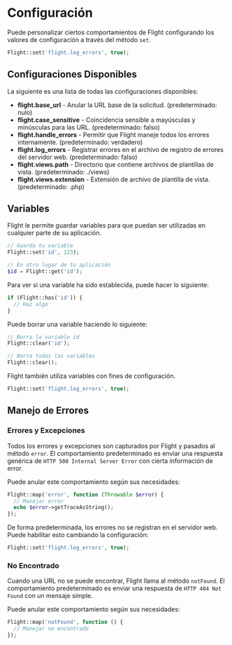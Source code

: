 # Configuración

Puede personalizar ciertos comportamientos de Flight configurando los valores de configuración a través del método `set`.

```php
Flight::set('flight.log_errors', true);
```

## Configuraciones Disponibles

La siguiente es una lista de todas las configuraciones disponibles:

- **flight.base_url** - Anular la URL base de la solicitud. (predeterminado: nulo)
- **flight.case_sensitive** - Coincidencia sensible a mayúsculas y minúsculas para las URL. (predeterminado: falso)
- **flight.handle_errors** - Permitir que Flight maneje todos los errores internamente. (predeterminado: verdadero)
- **flight.log_errors** - Registrar errores en el archivo de registro de errores del servidor web. (predeterminado: falso)
- **flight.views.path** - Directorio que contiene archivos de plantillas de vista. (predeterminado: ./views)
- **flight.views.extension** - Extensión de archivo de plantilla de vista. (predeterminado: .php)

## Variables

Flight le permite guardar variables para que puedan ser utilizadas en cualquier parte de su aplicación.

```php
// Guarda tu variable
Flight::set('id', 123);

// En otro lugar de tu aplicación
$id = Flight::get('id');
```
Para ver si una variable ha sido establecida, puede hacer lo siguiente:

```php
if (Flight::has('id')) {
  // Haz algo
}
```

Puede borrar una variable haciendo lo siguiente:

```php
// Borra la variable id
Flight::clear('id');

// Borra todas las variables
Flight::clear();
```

Flight también utiliza variables con fines de configuración.

```php
Flight::set('flight.log_errors', true);
```

## Manejo de Errores

### Errores y Excepciones

Todos los errores y excepciones son capturados por Flight y pasados al método `error`.
El comportamiento predeterminado es enviar una respuesta genérica de `HTTP 500 Internal Server Error` con cierta información de error.

Puede anular este comportamiento según sus necesidades:

```php
Flight::map('error', function (Throwable $error) {
  // Manejar error
  echo $error->getTraceAsString();
});
```

De forma predeterminada, los errores no se registran en el servidor web. Puede habilitar esto cambiando la configuración:

```php
Flight::set('flight.log_errors', true);
```

### No Encontrado

Cuando una URL no se puede encontrar, Flight llama al método `notFound`. El comportamiento predeterminado es enviar una respuesta de `HTTP 404 Not Found` con un mensaje simple.

Puede anular este comportamiento según sus necesidades:

```php
Flight::map('notFound', function () {
  // Manejar no encontrado
});
```